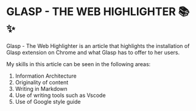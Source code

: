 # GLASP - THE WEB HIGHLIGHTER 📚 ✨

Glasp - The Web Highlighter is an article that highlights the installation of Glasp extension on Chrome and what Glasp has to offer to her users. 

My skills in this article can be seen in the following areas:

1. Information Architecture
2. Originality of content
3. Writing in Markdown
4. Use of writing tools such as Vscode
5. Use of Google style guide

